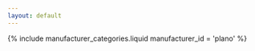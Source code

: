 ```yaml
---
layout: default
---
```

{% include
    manufacturer_categories.liquid
    manufacturer_id = 'plano'
%}